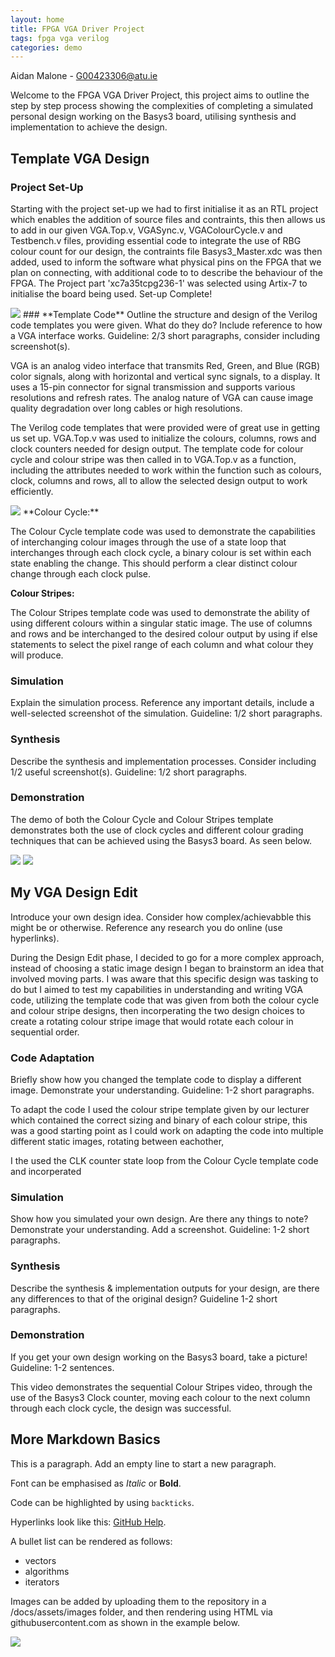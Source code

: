 ```yaml
---
layout: home
title: FPGA VGA Driver Project
tags: fpga vga verilog
categories: demo
---
```

Aidan Malone - G00423306@atu.ie

Welcome to the FPGA VGA Driver Project, this project aims to outline the step by step process showing the complexities of completing
a simulated personal design working on the Basys3 board, utilising synthesis and implementation to achieve the design.

## **Template VGA Design**
### **Project Set-Up**
Starting with the project set-up we had to first initialise it as an RTL project which enables the addition of source files and contraints, this then allows us to add in our
given VGA.Top.v, VGASync.v, VGAColourCycle.v and Testbench.v files, providing essential code to integrate the use of RBG colour count for our design, the contraints file Basys3_Master.xdc was then added, used to inform the software what physical pins on the FPGA that we plan on connecting, with additional code to to describe the behaviour of the FPGA.
The Project part 'xc7a35tcpg236-1' was selected using Artix-7 to initialise the board being used. 
Set-up Complete!

<img src="https://github.com/AidanM324/FPGAVAProject/blob/main/docs/assets/images/ProjectSummary.png?raw=true">
### **Template Code**
Outline the structure and design of the Verilog code templates you were given. What do they do? Include reference to how a VGA interface works. Guideline: 2/3 short paragraphs, consider including screenshot(s).


VGA is an analog video interface that transmits Red, Green, and Blue (RGB) color signals, along with horizontal and vertical sync signals, to a display. It uses a 15-pin connector for signal transmission and supports various resolutions and refresh rates. The analog nature of VGA can cause image quality degradation over long cables or high resolutions.



The Verilog code templates that were provided were of great use in getting us set up. 
VGA.Top.v was used to initialize the colours, columns, rows and clock counters needed for design output. The template code for colour cycle and colour stripe was then called in to VGA.Top.v as a function, including the attributes needed to work within the function such as colours, clock, columns and rows, all to allow the selected design output to work efficiently.

<img src="https://github.com/AidanM324/FPGAVAProject/blob/main/docs/assets/images/VGATop.png?raw=true">
**Colour Cycle:**

The Colour Cycle template code was used to demonstrate the capabilities of interchanging colour images through the use of a state loop that interchanges through each clock cycle, a binary colour is set within each state enabling the change. This should perform a clear distinct colour change through each clock pulse.

**Colour Stripes:**

The Colour Stripes template code was used to demonstrate the ability of using different colours within a singular static image. The use of columns and rows and be interchanged to the desired colour output by using if else statements to select the pixel range of each column and what colour they will produce.


### **Simulation**
Explain the simulation process. Reference any important details, include a well-selected screenshot of the simulation. Guideline: 1/2 short paragraphs.
### **Synthesis**
Describe the synthesis and implementation processes. Consider including 1/2 useful screenshot(s). Guideline: 1/2 short paragraphs.
### **Demonstration**

The demo of both the Colour Cycle and Colour Stripes template demonstrates both the use of clock cycles and different colour grading techniques that can 
be achieved using the Basys3 board. As seen below.


<img src="https://github.com/AidanM324/FPGAVAProject/blob/main/docs/assets/images/ColourCycle.gif?raw=true">

<img src="https://github.com/AidanM324/FPGAVAProject/blob/main/docs/assets/images/ProjectSummary.png?raw=true">

## **My VGA Design Edit**
Introduce your own design idea. Consider how complex/achievabble this might be or otherwise. Reference any research you do online (use hyperlinks).

During the Design Edit phase, I decided to go for a more complex approach, instead of choosing a static image design I began to brainstorm an idea that involved moving parts.
I was aware that this specific design was tasking to do but  I aimed to test my capabilities in understanding and writing VGA code,
utilizing the template code that was given from both the colour cycle and colour stripe designs, then incorperating the two design choices to create a rotating colour stripe 
image that would rotate each colour in sequential order.

### **Code Adaptation**
Briefly show how you changed the template code to display a different image. Demonstrate your understanding. Guideline: 1-2 short paragraphs.

To adapt the code I used the colour stripe template given by our lecturer which contained the correct sizing and binary of each colour stripe,
this was a good starting point as I could work on adapting the code into multiple different static images, rotating between eachother,

I the  used the CLK counter state loop from the Colour Cycle template code and incorperated
### **Simulation**
Show how you simulated your own design. Are there any things to note? Demonstrate your understanding. Add a screenshot. Guideline: 1-2 short paragraphs.
### **Synthesis**
Describe the synthesis & implementation outputs for your design, are there any differences to that of the original design? Guideline 1-2 short paragraphs.
### **Demonstration**
If you get your own design working on the Basys3 board, take a picture! Guideline: 1-2 sentences.

This video demonstrates the sequential Colour Stripes video, through the use of the Basys3 Clock counter, moving each colour to the next column through each clock cycle, the design was successful.

## **More Markdown Basics**
This is a paragraph. Add an empty line to start a new paragraph.

Font can be emphasised as *Italic* or **Bold**.

Code can be highlighted by using `backticks`.

Hyperlinks look like this: [GitHub Help](https://help.github.com/).

A bullet list can be rendered as follows:
- vectors
- algorithms
- iterators

Images can be added by uploading them to the repository in a /docs/assets/images folder, and then rendering using HTML via githubusercontent.com as shown in the example below.

<img src="https://github.com/AidanM324/FPGAVAProject/blob/main/docs/assets/images/SourcesView.png?raw=true">
